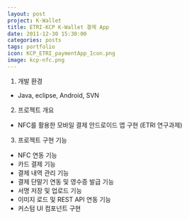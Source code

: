 ```yaml
---
layout: post
project: K-Wallet
title: ETRI-KCP K-Wallet 결제 App 
date: 2011-12-30 15:30:00 
categories: posts 
tags: portfolio
icon: KCP_ETRI_paymentApp_Icon.png
image: kcp-nfc.png
---
```


1) 개발 환경  
 - Java, eclipse, Android, SVN  
 
2) 프로젝트 개요  
 - NFC를 활용한 모바일 결제 안드로이드 앱 구현 (ETRI 연구과제)  

3) 프로젝트 구현 기능  
 - NFC 연동 기능  
 - 카드 결제 기능  
 - 결제 내역 관리 기능  
 - 결제 단말기 연동 및 영수증 발급 기능  
 - 서명 저장 및 업로드 기능  
 - 이미지 로드 및 REST API 연동 기능  
 - 커스텀 UI 컴포넌트 구현  
